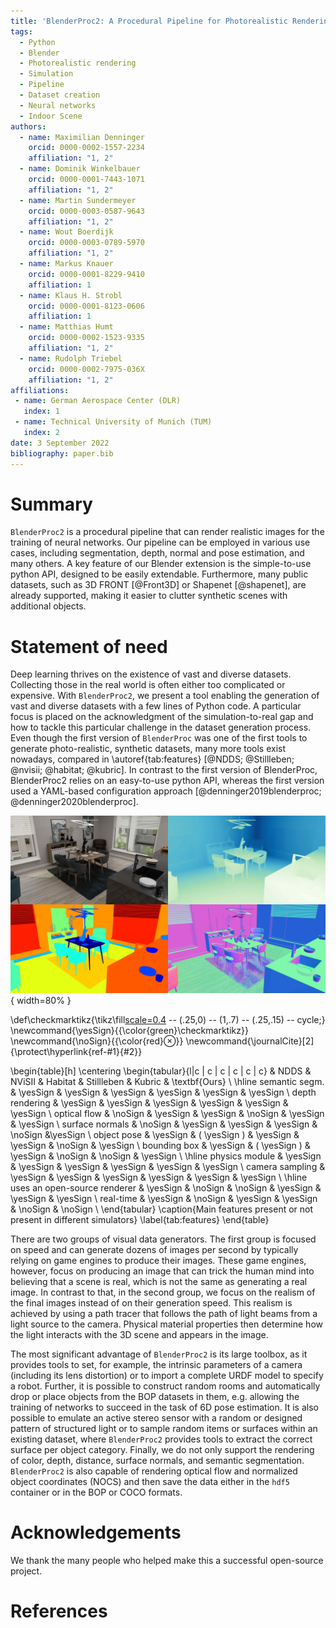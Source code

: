 ```yaml
---
title: 'BlenderProc2: A Procedural Pipeline for Photorealistic Rendering'
tags:
  - Python
  - Blender
  - Photorealistic rendering
  - Simulation
  - Pipeline
  - Dataset creation
  - Neural networks
  - Indoor Scene
authors:
  - name: Maximilian Denninger
    orcid: 0000-0002-1557-2234
    affiliation: "1, 2"
  - name: Dominik Winkelbauer
    orcid: 0000-0001-7443-1071
    affiliation: "1, 2"
  - name: Martin Sundermeyer
    orcid: 0000-0003-0587-9643
    affiliation: "1, 2"
  - name: Wout Boerdijk
    orcid: 0000-0003-0789-5970
    affiliation: "1, 2"
  - name: Markus Knauer
    orcid: 0000-0001-8229-9410
    affiliation: 1
  - name: Klaus H. Strobl
    orcid: 0000-0001-8123-0606
    affiliation: 1
  - name: Matthias Humt
    orcid: 0000-0002-1523-9335
    affiliation: "1, 2"
  - name: Rudolph Triebel
    orcid: 0000-0002-7975-036X
    affiliation: "1, 2"
affiliations:
 - name: German Aerospace Center (DLR)
   index: 1
 - name: Technical University of Munich (TUM)
   index: 2
date: 3 September 2022
bibliography: paper.bib
---
```


# Summary

`BlenderProc2` is a procedural pipeline that can render realistic images for the training of neural networks. 
Our pipeline can be employed in various use cases, including segmentation, depth, normal and pose estimation, and many others. 
A key feature of our Blender extension is the simple-to-use python API, designed to be easily extendable. 
Furthermore, many public datasets, such as 3D FRONT [@Front3D] or Shapenet [@shapenet], are already supported, making it easier to clutter synthetic scenes with additional objects.

# Statement of need

Deep learning thrives on the existence of vast and diverse datasets. 
Collecting those in the real world is often either too complicated or expensive. 
With `BlenderProc2`, we present a tool enabling the generation of vast and diverse datasets with a few lines of Python code.
A particular focus is placed on the acknowledgment of the simulation-to-real gap and how to tackle this particular challenge in the dataset generation process.
Even though the first version of `BlenderProc` was one of the first tools to generate photo-realistic, synthetic datasets, many more tools exist nowadays, compared in \autoref{tab:features} [@NDDS; @Stillleben; @nvisii; @habitat; @kubric].
In contrast to the first version of BlenderProc, BlenderProc2 relies on an easy-to-use python API, whereas the first version used a YAML-based configuration approach [@denninger2019blenderproc; @denninger2020blenderproc].

![A rendered color, distance, semantic segmentation, and surface normal image from a synthetic scene.](images/combined_scene.jpg){ width=80% }

\def\checkmarktikz{\tikz\fill[scale=0.4](0,.35) -- (.25,0) -- (1,.7) -- (.25,.15) -- cycle;} 
\newcommand{\yesSign}{{\color{green}\checkmarktikz}}
\newcommand{\noSign}{{\color{red}$\otimes$}}
\newcommand{\journalCite}[2]{\protect\hyperlink{ref-#1}{#2}}

\begin{table}[h]
\centering
\begin{tabular}{l|c | c | c | c | c | c}
 & NDDS & NViSII & Habitat & Stillleben & Kubric & \textbf{Ours} \\
\hline
semantic segm. & \yesSign & \yesSign & \yesSign & \yesSign & \yesSign & \yesSign \\
depth rendering & \yesSign & \yesSign & \yesSign & \yesSign & \yesSign & \yesSign \\
optical flow & \noSign & \yesSign & \yesSign & \noSign & \yesSign & \yesSign \\
surface normals & \noSign & \yesSign & \yesSign & \yesSign & \noSign &\yesSign \\
object pose & \yesSign & ( \yesSign ) & \yesSign & \yesSign & \noSign & \yesSign \\
bounding box & \yesSign & ( \yesSign ) & \yesSign & \noSign & \noSign & \yesSign \\
\hline
physics module & \yesSign & \yesSign & \yesSign & \yesSign & \yesSign & \yesSign \\
camera sampling & \yesSign & \yesSign & \yesSign & \yesSign & \yesSign & \yesSign \\
\hline
uses an open-source renderer & \yesSign & \noSign & \noSign & \yesSign & \yesSign & \yesSign \\
real-time & \yesSign & \noSign & \yesSign & \yesSign & \noSign  & \noSign \\
\end{tabular}
\caption{Main features present or not present in different simulators}
\label{tab:features}
\end{table}


There are two groups of visual data generators.
The first group is focused on speed and can generate dozens of images per second by typically relying on game engines to produce their images. These game engines, however, focus on producing an image that can trick the human mind into believing that a scene is real, which is not the same as generating a real image. 
In contrast to that, in the second group, we focus on the realism of the final images instead of on their generation speed. 
This realism is achieved by using a path tracer that follows the path of light beams from a light source to the camera.
Physical material properties then determine how the light interacts with the 3D scene and appears in the image.

The most significant advantage of `BlenderProc2` is its large toolbox, as it provides tools to set, for example, the intrinsic parameters of a camera (including its lens distortion) or to import a complete URDF model to specify a robot.
Further, it is possible to construct random rooms and automatically drop or place objects from the BOP datasets in them, e.g. allowing the training of networks to succeed in the task of 6D pose estimation. 
It is also possible to emulate an active stereo sensor with a random or designed pattern of structured light or to sample random items or surfaces within an existing dataset, where `BlenderProc2` provides tools to extract the correct surface per object category.
Finally, we do not only support the rendering of color, depth, distance, surface normals, and semantic segmentation. 
`BlenderProc2` is also capable of rendering optical flow and normalized object coordinates (NOCS) and then save the data either in the `hdf5` container or in the BOP or COCO formats.

# Acknowledgements

We thank the many people who helped make this a successful open-source project.

# References
